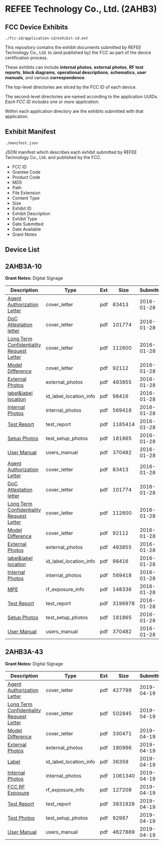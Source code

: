 # REFEE Technology Co., Ltd. (2AHB3)
## FCC Device Exhibits

```
./fcc-id/application-id/exhibit-id.ext
```

This repository contains the exhibit documents submitted by REFEE Technology Co., Ltd. to (and published by) the FCC as part of the device certification process.

These exhibits can include **internal photos**, **external photos**, **RF test reports**, **block diagrams**, **operational descriptions**, **schematics**, **user manuals**, and various **correspondence**.

The top-level directories are sliced by the FCC ID of each device.

The second-level directories are named according to the application UUIDs. *Each FCC ID includes one or more application.*

Within each application directory are the exhibits submitted with that application. 

## Exhibit Manifest

```
./manifest.json
```

JSON manifest which describes each exhibit submitted by REFEE Technology Co., Ltd. and published by the FCC.

- FCC ID
- Grantee Code
- Product Code
- MD5
- Path
- File Extension
- Content Type
- Size
- Exhibit ID
- Exhibit Description
- Exhibit Type
- Date Submitted
- Date Available
- Grant Notes

## Device List
## 2AHB3A-10
**Grant Notes:** Digital Signage

| Description | Type | Ext | Size | Submitted | Available |
| ----------- | ---- | --- | ---- | --------- | --------- |
| [Agent Authorization Letter](2AHB3A-10/f01b91d15488a4a549fe237e12f35392/2887694.pdf) | cover_letter | pdf | 83413 | 2016-01-28 | 2016-01-28 |
| [DoC Attestation letter](2AHB3A-10/f01b91d15488a4a549fe237e12f35392/2887697.pdf) | cover_letter | pdf | 101774 | 2016-01-28 | 2016-01-28 |
| [Long Term Confidentiality Request Letter](2AHB3A-10/f01b91d15488a4a549fe237e12f35392/2887701.pdf) | cover_letter | pdf | 112600 | 2016-01-28 | 2016-01-28 |
| [Model Difference](2AHB3A-10/f01b91d15488a4a549fe237e12f35392/2887702.pdf) | cover_letter | pdf | 92112 | 2016-01-28 | 2016-01-28 |
| [External Photos](2AHB3A-10/f01b91d15488a4a549fe237e12f35392/2887698.pdf) | external_photos | pdf | 493855 | 2016-01-28 | 2016-01-28 |
| [label&label location](2AHB3A-10/f01b91d15488a4a549fe237e12f35392/2887700.pdf) | id_label_location_info | pdf | 98416 | 2016-01-28 | 2016-01-28 |
| [Internal Photos](2AHB3A-10/f01b91d15488a4a549fe237e12f35392/2887699.pdf) | internal_photos | pdf | 569418 | 2016-01-28 | 2016-01-28 |
| [Test Report](2AHB3A-10/f01b91d15488a4a549fe237e12f35392/2887709.pdf) | test_report | pdf | 1185414 | 2016-01-28 | 2016-01-28 |
| [Setup Photos](2AHB3A-10/f01b91d15488a4a549fe237e12f35392/2887706.pdf) | test_setup_photos | pdf | 181865 | 2016-01-28 | 2016-01-28 |
| [User Manual](2AHB3A-10/f01b91d15488a4a549fe237e12f35392/2887707.pdf) | users_manual | pdf | 370482 | 2016-01-28 | 2016-01-28 |
| [Agent Authorization Letter](2AHB3A-10/bdca3072fb5c7b3cf89d664be919abaa/2887694.pdf) | cover_letter | pdf | 83413 | 2016-01-28 | 2016-01-28 |
| [DoC Attestation letter](2AHB3A-10/bdca3072fb5c7b3cf89d664be919abaa/2887697.pdf) | cover_letter | pdf | 101774 | 2016-01-28 | 2016-01-28 |
| [Long Term Confidentiality Request Letter](2AHB3A-10/bdca3072fb5c7b3cf89d664be919abaa/2887701.pdf) | cover_letter | pdf | 112600 | 2016-01-28 | 2016-01-28 |
| [Model Difference](2AHB3A-10/bdca3072fb5c7b3cf89d664be919abaa/2887702.pdf) | cover_letter | pdf | 92112 | 2016-01-28 | 2016-01-28 |
| [External Photos](2AHB3A-10/bdca3072fb5c7b3cf89d664be919abaa/2887698.pdf) | external_photos | pdf | 493855 | 2016-01-28 | 2016-01-28 |
| [label&label location](2AHB3A-10/bdca3072fb5c7b3cf89d664be919abaa/2887700.pdf) | id_label_location_info | pdf | 98416 | 2016-01-28 | 2016-01-28 |
| [Internal Photos](2AHB3A-10/bdca3072fb5c7b3cf89d664be919abaa/2887699.pdf) | internal_photos | pdf | 569418 | 2016-01-28 | 2016-01-28 |
| [MPE](2AHB3A-10/bdca3072fb5c7b3cf89d664be919abaa/2887703.pdf) | rf_exposure_info | pdf | 148336 | 2016-01-28 | 2016-01-28 |
| [Test Report](2AHB3A-10/bdca3072fb5c7b3cf89d664be919abaa/2887695.pdf) | test_report | pdf | 3196978 | 2016-01-28 | 2016-01-28 |
| [Setup Photos](2AHB3A-10/bdca3072fb5c7b3cf89d664be919abaa/2887706.pdf) | test_setup_photos | pdf | 181865 | 2016-01-28 | 2016-01-28 |
| [User Manual](2AHB3A-10/bdca3072fb5c7b3cf89d664be919abaa/2887707.pdf) | users_manual | pdf | 370482 | 2016-01-28 | 2016-01-28 |
## 2AHB3A-43
**Grant Notes:** Digital Signage

| Description | Type | Ext | Size | Submitted | Available |
| ----------- | ---- | --- | ---- | --------- | --------- |
| [Agent Authorization Letter](2AHB3A-43/0291dc0f1a14ed860e7df8d9b49327b7/4245746.pdf) | cover_letter | pdf | 427799 | 2019-04-19 | 2019-04-19 |
| [Long Term Confidentiality Request Letter](2AHB3A-43/0291dc0f1a14ed860e7df8d9b49327b7/4245752.pdf) | cover_letter | pdf | 502845 | 2019-04-19 | 2019-04-19 |
| [Model Difference](2AHB3A-43/0291dc0f1a14ed860e7df8d9b49327b7/4245753.pdf) | cover_letter | pdf | 330471 | 2019-04-19 | 2019-04-19 |
| [External Photos](2AHB3A-43/0291dc0f1a14ed860e7df8d9b49327b7/4245748.pdf) | external_photos | pdf | 180996 | 2019-04-19 | 2019-04-19 |
| [Label](2AHB3A-43/0291dc0f1a14ed860e7df8d9b49327b7/4245751.pdf) | id_label_location_info | pdf | 36359 | 2019-04-19 | 2019-04-19 |
| [Internal Photos](2AHB3A-43/0291dc0f1a14ed860e7df8d9b49327b7/4245750.pdf) | internal_photos | pdf | 1061340 | 2019-04-19 | 2019-04-19 |
| [FCC RF Exposure](2AHB3A-43/0291dc0f1a14ed860e7df8d9b49327b7/4245749.pdf) | rf_exposure_info | pdf | 127208 | 2019-04-19 | 2019-04-19 |
| [Test Report](2AHB3A-43/0291dc0f1a14ed860e7df8d9b49327b7/4245757.pdf) | test_report | pdf | 3831928 | 2019-04-19 | 2019-04-19 |
| [Test Photos](2AHB3A-43/0291dc0f1a14ed860e7df8d9b49327b7/4245756.pdf) | test_setup_photos | pdf | 92987 | 2019-04-19 | 2019-04-19 |
| [User Manual](2AHB3A-43/0291dc0f1a14ed860e7df8d9b49327b7/4245758.pdf) | users_manual | pdf | 4627869 | 2019-04-19 | 2019-04-19 |
